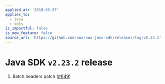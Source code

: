 ```yaml
---
applied_at: '2018-09-27'
applies_to:
  - java
  - sdks
is_impactful: false
is_new_feature: false
source_url: 'https://github.com/box/box-java-sdk/releases/tag/v2.23.2'
---
```

# Java SDK `v2.23.2` release

1. Batch headers patch ([#649](https://github.com/box/box-java-sdk/pull/649))
